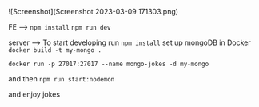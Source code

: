 ![Screenshot](Screenshot 2023-03-09 171303.png)

FE  --> 
```npm install```
```npm run dev```


server --> 
To start developing run ```npm install```
set up mongoDB in Docker
```docker build -t my-mongo .```

```docker run -p 27017:27017 --name mongo-jokes -d my-mongo```

 and then ```npm run start:nodemon```


and enjoy jokes
